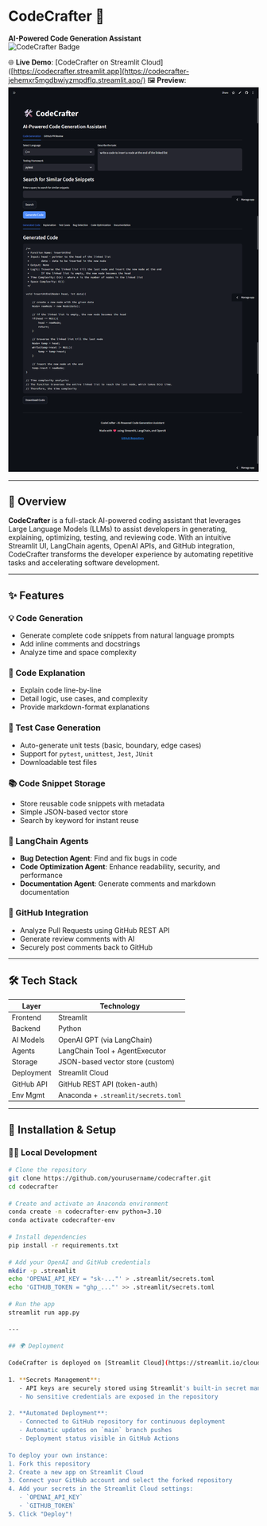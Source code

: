 # CodeCrafter 🚀

**AI-Powered Code Generation Assistant**  
![CodeCrafter Badge](https://img.shields.io/badge/CodeCrafter-AI%20Powered-blue)

🌐 **Live Demo**: [CodeCrafter on Streamlit Cloud]([https://codecrafter.streamlit.app](https://codecrafter-jehemxr5mgdbwiyzmpdflq.streamlit.app/)
🖼 **Preview**: ![CodeCrafter Preview](preview3.png)

---

## 🧠 Overview

**CodeCrafter** is a full-stack AI-powered coding assistant that leverages Large Language Models (LLMs) to assist developers in generating, explaining, optimizing, testing, and reviewing code. With an intuitive Streamlit UI, LangChain agents, OpenAI APIs, and GitHub integration, CodeCrafter transforms the developer experience by automating repetitive tasks and accelerating software development.

---

## ✨ Features

### 💡 Code Generation
- Generate complete code snippets from natural language prompts
- Add inline comments and docstrings
- Analyze time and space complexity

### 🧾 Code Explanation
- Explain code line-by-line
- Detail logic, use cases, and complexity
- Provide markdown-format explanations

### 🧪 Test Case Generation
- Auto-generate unit tests (basic, boundary, edge cases)
- Support for `pytest`, `unittest`, `Jest`, `JUnit`
- Downloadable test files

### 📚 Code Snippet Storage
- Store reusable code snippets with metadata
- Simple JSON-based vector store
- Search by keyword for instant reuse

### 🤖 LangChain Agents
- **Bug Detection Agent**: Find and fix bugs in code
- **Code Optimization Agent**: Enhance readability, security, and performance
- **Documentation Agent**: Generate comments and markdown documentation

### 🔗 GitHub Integration
- Analyze Pull Requests using GitHub REST API
- Generate review comments with AI
- Securely post comments back to GitHub

---

## 🛠️ Tech Stack

| Layer         | Technology                          |
|--------------|--------------------------------------|
| Frontend      | Streamlit                           |
| Backend       | Python                              |
| AI Models     | OpenAI GPT (via LangChain)          |
| Agents        | LangChain Tool + AgentExecutor      |
| Storage       | JSON-based vector store (custom)    |
| Deployment    | Streamlit Cloud                     |
| GitHub API    | GitHub REST API (token-auth)        |
| Env Mgmt      | Anaconda + `.streamlit/secrets.toml`|

---

## 🚀 Installation & Setup

### 🧑‍💻 Local Development

```bash
# Clone the repository
git clone https://github.com/yourusername/codecrafter.git
cd codecrafter

# Create and activate an Anaconda environment
conda create -n codecrafter-env python=3.10
conda activate codecrafter-env

# Install dependencies
pip install -r requirements.txt

# Add your OpenAI and GitHub credentials
mkdir -p .streamlit
echo 'OPENAI_API_KEY = "sk-..."' > .streamlit/secrets.toml
echo 'GITHUB_TOKEN = "ghp_..."' >> .streamlit/secrets.toml

# Run the app
streamlit run app.py

---

## 🌍 Deployment

CodeCrafter is deployed on [Streamlit Cloud](https://streamlit.io/cloud) with the following configuration:

1. **Secrets Management**:
   - API keys are securely stored using Streamlit's built-in secret manager
   - No sensitive credentials are exposed in the repository

2. **Automated Deployment**:
   - Connected to GitHub repository for continuous deployment
   - Automatic updates on `main` branch pushes
   - Deployment status visible in GitHub Actions

To deploy your own instance:
1. Fork this repository
2. Create a new app on Streamlit Cloud
3. Connect your GitHub account and select the forked repository
4. Add your secrets in the Streamlit Cloud settings:
   - `OPENAI_API_KEY`
   - `GITHUB_TOKEN`
5. Click "Deploy"!
